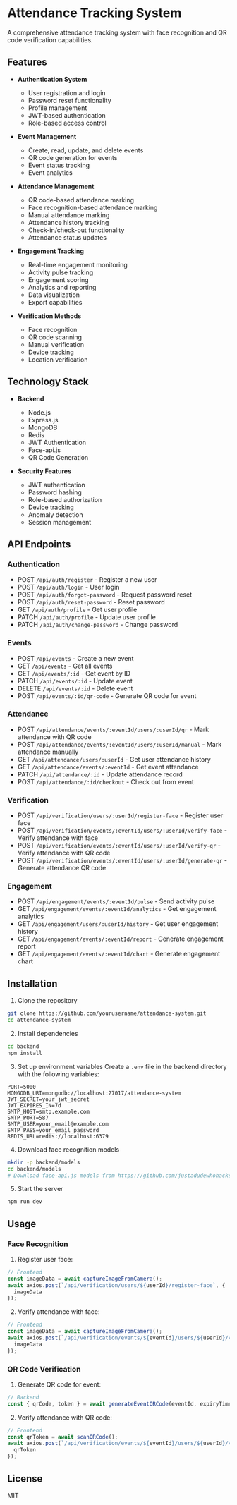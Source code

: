 # Attendance Tracking System

A comprehensive attendance tracking system with face recognition and QR code verification capabilities.

## Features

- **Authentication System**
  - User registration and login
  - Password reset functionality
  - Profile management
  - JWT-based authentication
  - Role-based access control

- **Event Management**
  - Create, read, update, and delete events
  - QR code generation for events
  - Event status tracking
  - Event analytics

- **Attendance Management**
  - QR code-based attendance marking
  - Face recognition-based attendance marking
  - Manual attendance marking
  - Attendance history tracking
  - Check-in/check-out functionality
  - Attendance status updates

- **Engagement Tracking**
  - Real-time engagement monitoring
  - Activity pulse tracking
  - Engagement scoring
  - Analytics and reporting
  - Data visualization
  - Export capabilities

- **Verification Methods**
  - Face recognition
  - QR code scanning
  - Manual verification
  - Device tracking
  - Location verification

## Technology Stack

- **Backend**
  - Node.js
  - Express.js
  - MongoDB
  - Redis
  - JWT Authentication
  - Face-api.js
  - QR Code Generation

- **Security Features**
  - JWT authentication
  - Password hashing
  - Role-based authorization
  - Device tracking
  - Anomaly detection
  - Session management

## API Endpoints

### Authentication
- POST `/api/auth/register` - Register a new user
- POST `/api/auth/login` - User login
- POST `/api/auth/forgot-password` - Request password reset
- POST `/api/auth/reset-password` - Reset password
- GET `/api/auth/profile` - Get user profile
- PATCH `/api/auth/profile` - Update user profile
- PATCH `/api/auth/change-password` - Change password

### Events
- POST `/api/events` - Create a new event
- GET `/api/events` - Get all events
- GET `/api/events/:id` - Get event by ID
- PATCH `/api/events/:id` - Update event
- DELETE `/api/events/:id` - Delete event
- POST `/api/events/:id/qr-code` - Generate QR code for event

### Attendance
- POST `/api/attendance/events/:eventId/users/:userId/qr` - Mark attendance with QR code
- POST `/api/attendance/events/:eventId/users/:userId/manual` - Mark attendance manually
- GET `/api/attendance/users/:userId` - Get user attendance history
- GET `/api/attendance/events/:eventId` - Get event attendance
- PATCH `/api/attendance/:id` - Update attendance record
- POST `/api/attendance/:id/checkout` - Check out from event

### Verification
- POST `/api/verification/users/:userId/register-face` - Register user face
- POST `/api/verification/events/:eventId/users/:userId/verify-face` - Verify attendance with face
- POST `/api/verification/events/:eventId/users/:userId/verify-qr` - Verify attendance with QR code
- POST `/api/verification/events/:eventId/users/:userId/generate-qr` - Generate attendance QR code

### Engagement
- POST `/api/engagement/events/:eventId/pulse` - Send activity pulse
- GET `/api/engagement/events/:eventId/analytics` - Get engagement analytics
- GET `/api/engagement/users/:userId/history` - Get user engagement history
- GET `/api/engagement/events/:eventId/report` - Generate engagement report
- GET `/api/engagement/events/:eventId/chart` - Generate engagement chart

## Installation

1. Clone the repository
```bash
git clone https://github.com/yourusername/attendance-system.git
cd attendance-system
```

2. Install dependencies
```bash
cd backend
npm install
```

3. Set up environment variables
Create a `.env` file in the backend directory with the following variables:
```
PORT=5000
MONGODB_URI=mongodb://localhost:27017/attendance-system
JWT_SECRET=your_jwt_secret
JWT_EXPIRES_IN=7d
SMTP_HOST=smtp.example.com
SMTP_PORT=587
SMTP_USER=your_email@example.com
SMTP_PASS=your_email_password
REDIS_URL=redis://localhost:6379
```

4. Download face recognition models
```bash
mkdir -p backend/models
cd backend/models
# Download face-api.js models from https://github.com/justadudewhohacks/face-api.js/tree/master/weights
```

5. Start the server
```bash
npm run dev
```

## Usage

### Face Recognition

1. Register user face:
```javascript
// Frontend
const imageData = await captureImageFromCamera();
await axios.post(`/api/verification/users/${userId}/register-face`, {
  imageData
});
```

2. Verify attendance with face:
```javascript
// Frontend
const imageData = await captureImageFromCamera();
await axios.post(`/api/verification/events/${eventId}/users/${userId}/verify-face`, {
  imageData
});
```

### QR Code Verification

1. Generate QR code for event:
```javascript
// Backend
const { qrCode, token } = await generateEventQRCode(eventId, expiryTime);
```

2. Verify attendance with QR code:
```javascript
// Frontend
const qrToken = await scanQRCode();
await axios.post(`/api/verification/events/${eventId}/users/${userId}/verify-qr`, {
  qrToken
});
```

## License

MIT 